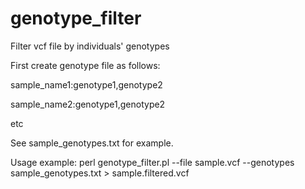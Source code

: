 genotype_filter
===============
Filter vcf file by individuals' genotypes

First create genotype file as follows:

sample_name1:genotype1,genotype2

sample_name2:genotype1,genotype2

etc

See sample_genotypes.txt for example.

Usage example:
perl genotype_filter.pl --file sample.vcf  --genotypes sample_genotypes.txt > sample.filtered.vcf

